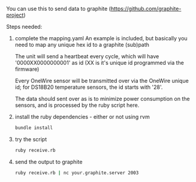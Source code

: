 You can use this to send data to graphite (https://github.com/graphite-project)

Steps needed:
1. complete the mapping.yaml
   An example is included, but basically you need to map any unique hex id to a graphite (sub)path

   The unit will send a heartbeat every cycle, which will have '0000XX0000000001' as id (XX is it's
   unique id programmed via the firmware)

   Every OneWire sensor will be transmitted over via the OneWire unique id; for DS18B20 temperature
   sensors, the id starts with '28'.

   The data should sent over as is to minimize power consumption on the sensors, and is processed
   by the ruby script here.

2. install the ruby dependencies - either or not using rvm
   ```bash
   bundle install
   ```

3. try the script
   ```bash
   ruby receive.rb
   ```

4. send the output to graphite
   ```bash
   ruby receive.rb | nc your.graphite.server 2003
   ```
